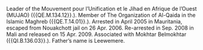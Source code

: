  Leader of the Mouvement pour l’Unification et le Jihad en Afrique de 
l’Ouest (MUJAO) ({{QE.M.134.12}}.). Member of The Organization of Al-Qaida in the 
Islamic Maghreb ({{QE.T.14.01}}.). Arrested in April 2005 in Mauritania, escaped 
from Nouakchott jail on 26 Apr. 2006. Re-arrested in Sep. 2008 in Mali and 
released on 15 Apr. 2009. Associated with Mokhtar Belmokhtar ({{QI.B.136.03}}.). 
Father’s name is Leewemere. 
